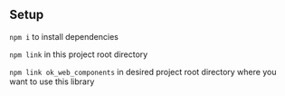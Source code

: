 ## Setup

`npm i` to install dependencies

`npm link` in this project root directory

`npm link ok_web_components` in desired project root directory where you want to use this library
